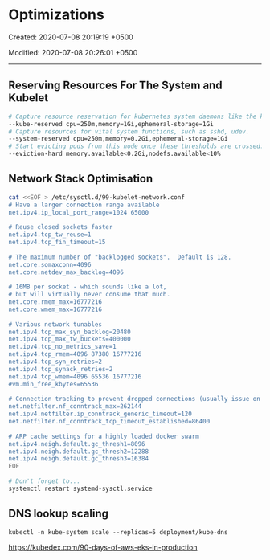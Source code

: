 # Optimizations

Created: 2020-07-08 20:19:19 +0500

Modified: 2020-07-08 20:26:01 +0500

---

## Reserving Resources For The System and Kubelet

```bash
# Capture resource reservation for kubernetes system daemons like the kubelet, container runtime, node problem detector, etc. 
--kube-reserved cpu=250m,memory=1Gi,ephemeral-storage=1Gi
# Capture resources for vital system functions, such as sshd, udev.
--system-reserved cpu=250m,memory=0.2Gi,ephemeral-storage=1Gi
# Start evicting pods from this node once these thresholds are crossed.
--eviction-hard memory.available<0.2Gi,nodefs.available<10%
```

## Network Stack Optimisation

```bash
cat <<EOF > /etc/sysctl.d/99-kubelet-network.conf
# Have a larger connection range available
net.ipv4.ip_local_port_range=1024 65000
    
# Reuse closed sockets faster
net.ipv4.tcp_tw_reuse=1
net.ipv4.tcp_fin_timeout=15
    
# The maximum number of "backlogged sockets".  Default is 128.
net.core.somaxconn=4096
net.core.netdev_max_backlog=4096
    
# 16MB per socket - which sounds like a lot,
# but will virtually never consume that much.
net.core.rmem_max=16777216
net.core.wmem_max=16777216
    
# Various network tunables
net.ipv4.tcp_max_syn_backlog=20480
net.ipv4.tcp_max_tw_buckets=400000
net.ipv4.tcp_no_metrics_save=1
net.ipv4.tcp_rmem=4096 87380 16777216
net.ipv4.tcp_syn_retries=2
net.ipv4.tcp_synack_retries=2
net.ipv4.tcp_wmem=4096 65536 16777216
#vm.min_free_kbytes=65536
    
# Connection tracking to prevent dropped connections (usually issue on LBs)
net.netfilter.nf_conntrack_max=262144
net.ipv4.netfilter.ip_conntrack_generic_timeout=120
net.netfilter.nf_conntrack_tcp_timeout_established=86400
    
# ARP cache settings for a highly loaded docker swarm
net.ipv4.neigh.default.gc_thresh1=8096
net.ipv4.neigh.default.gc_thresh2=12288
net.ipv4.neigh.default.gc_thresh3=16384
EOF
    
# Don't forget to...
systemctl restart systemd-sysctl.service
```

## DNS lookup scaling

`kubectl -n kube-system scale --replicas=5 deployment/kube-dns`

<https://kubedex.com/90-days-of-aws-eks-in-production>
